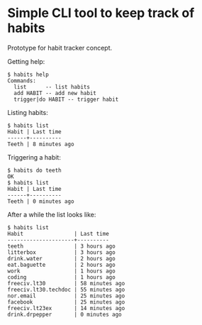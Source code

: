 

Simple CLI tool to keep track of habits
=======================================

Prototype for habit tracker concept.

Getting help:

	$ habits help
	Commands:
	  list      -- list habits
	  add HABIT -- add new habit
	  trigger|do HABIT -- trigger habit

Listing habits:

	$ habits list
	Habit | Last time
	------+----------
	Teeth | 8 minutes ago

Triggering a habit:

	$ habits do teeth
	OK
	$ habits list
	Habit | Last time
	------+----------
	Teeth | 0 minutes ago

After a while the list looks like:

	$ habits list
	Habit                | Last time
	---------------------+----------
	teeth                | 3 hours ago
	litterbox            | 3 hours ago
	drink.water          | 2 hours ago
	eat.baguette         | 2 hours ago
	work                 | 1 hours ago
	coding               | 1 hours ago
	freeciv.lt30         | 58 minutes ago
	freeciv.lt30.techdoc | 55 minutes ago
	nor.email            | 25 minutes ago
	facebook             | 25 minutes ago
	freeciv.lt23ex       | 14 minutes ago
	drink.drpepper       | 0 minutes ago
